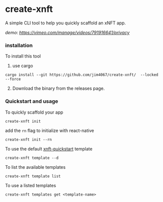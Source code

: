 # create-xnft

A simple CLI tool to help you quickly scaffold an xNFT app.

*demo*: *https://vimeo.com/manage/videos/791916641/privacy*

### installation
To install this tool

1. use cargo
```shell
cargo install --git https://github.com/jim4067/create-xnft/  --locked --force
```

2. Download the binary from the releases page.  

### Quickstart and usage

To quickly scaffold your app

```shell 
create-xnft init 
```
add the `rn` flag to initialize with react-native
```shell
create-xnft init --rn
```

To use the default [xnft-quickstart](https://github.com/coral-xyz/xnft-quickstart/) template
```shell
create-xnft template --d
```

To list the available templates
```shell
create-xnft template list
```

To use a listed templates
```shell
create-xnft templates get <template-name>
```
